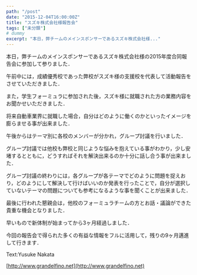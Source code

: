 ```yaml
---
path: "/post"
date: "2015-12-04T16:00:00Z"
title: "スズキ株式会社様報告会"
tags: ["未分類"]
# dummy
excerpt: "本日，弊チームのメインスポンサーであるスズキ株式会社様..."
---
```




[](04-1.jpg)

本日，弊チームのメインスポンサーであるスズキ株式会社様の2015年度合同報告会に参加して参りました．

午前中には，成績優秀校であった弊校がスズキ様の支援校を代表して活動報告をさせていただきました．

また，学生フォーミュラに参加された後，スズキ様に就職された方の業務内容をお聞かせいただきました．

将来自動車業界に就職した場合，自分はどのように働くのかといったイメージを膨らませる事が出来ました．

午後からはテーマ別に各校のメンバーが分かれ，グループ討議を行いました．

グループ討議では他校も弊校と同じような悩みを抱えている事がわかり，少し安堵するとともに，どうすればそれを解決出来るのか十分に話し合う事が出来ました．

グループ討議の終わりには，各グループが各テーマでどのように問題を捉えおり，どのようにして解決して行けばいいのか発表を行ったことで，自分が選択していないテーマの問題についても参考になるような事を聞くことが出来ました．

最後に行われた懇親会は，他校のフォーミュラチームの方とお話・議論ができた貴重な機会となりました．

早いもので新体制が始まってから3ヶ月経過しました．

今回の報告会で得られた多くの有益な情報をフルに活用して，残りの9ヶ月邁進して行きます．

Text:Yusuke Nakata

[http://www.grandelfino.net](http://www.grandelfino.net)

